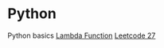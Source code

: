 # Python
Python basics 
 [Lambda Function]( https://github.com/sakshibansalsb/Python/blob/main/main/Lambda_Function.py)
 [Leetcode 27](https://github.com/sakshibansalsb/Python/commit/ad482507de9051c27270faddb2c204f3201fdba4)
 
 
 

 
